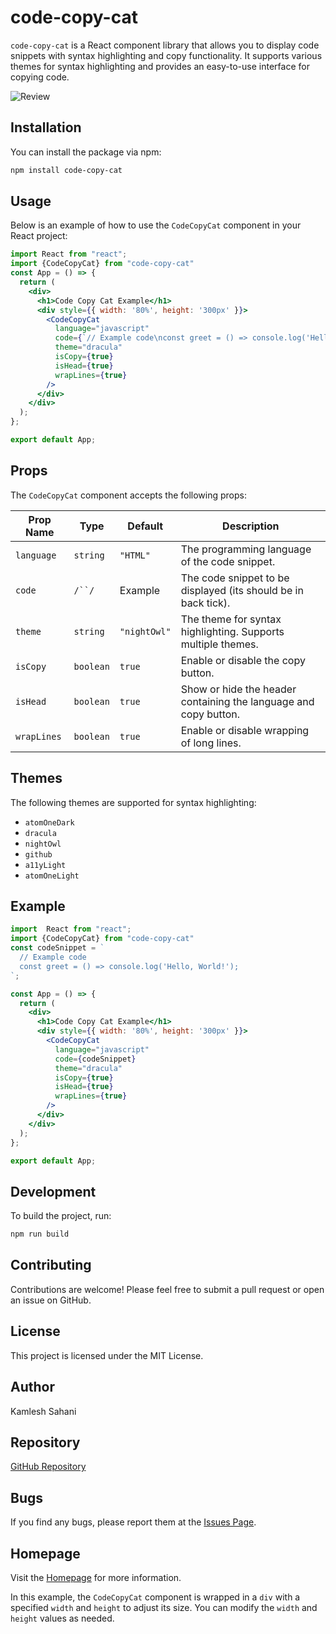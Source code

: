 # code-copy-cat

`code-copy-cat` is a React component library that allows you to display code snippets with syntax highlighting and copy functionality. It supports various themes for syntax highlighting and provides an easy-to-use interface for copying code.

![Review](images/code-copy-cat.png)

## Installation

You can install the package via npm:

```bash
npm install code-copy-cat
```

## Usage

Below is an example of how to use the `CodeCopyCat` component in your React project:

```jsx
import React from "react";
import {CodeCopyCat} from "code-copy-cat"
const App = () => {
  return (
    <div>
      <h1>Code Copy Cat Example</h1>
      <div style={{ width: '80%', height: '300px' }}>
        <CodeCopyCat
          language="javascript"
          code={`// Example code\nconst greet = () => console.log('Hello, World!');`}
          theme="dracula"
          isCopy={true}
          isHead={true}
          wrapLines={true}
        />
      </div>
    </div>
  );
};

export default App;
```

## Props

The `CodeCopyCat` component accepts the following props:

| Prop Name  | Type      | Default    | Description                                                  |
|------------|-----------|------------|--------------------------------------------------------------|
| `language` | `string`  | `"HTML"`   | The programming language of the code snippet.                |
| `code`     | `/``/`     | Example    | The code snippet to be displayed (its should be in back tick).                            |
| `theme`    | `string`  | `"nightOwl"` | The theme for syntax highlighting. Supports multiple themes. |
| `isCopy`   | `boolean` | `true`     | Enable or disable the copy button.                           |
| `isHead`   | `boolean` | `true`     | Show or hide the header containing the language and copy button. |
| `wrapLines`| `boolean` | `true`     | Enable or disable wrapping of long lines.                    |

## Themes

The following themes are supported for syntax highlighting:

- `atomOneDark`
- `dracula`
- `nightOwl`
- `github`
- `a11yLight`
- `atomOneLight`

## Example

```jsx
import  React from "react";
import {CodeCopyCat} from "code-copy-cat"
const codeSnippet = `
  // Example code
  const greet = () => console.log('Hello, World!');
`;

const App = () => {
  return (
    <div>
      <h1>Code Copy Cat Example</h1>
      <div style={{ width: '80%', height: '300px' }}>
        <CodeCopyCat
          language="javascript"
          code={codeSnippet}
          theme="dracula"
          isCopy={true}
          isHead={true}
          wrapLines={true}
        />
      </div>
    </div>
  );
};

export default App;
```

## Development

To build the project, run:

```bash
npm run build
```

## Contributing

Contributions are welcome! Please feel free to submit a pull request or open an issue on GitHub.

## License

This project is licensed under the MIT License.

## Author

Kamlesh Sahani

## Repository

[GitHub Repository](https://github.com/kamlesh-Sahani/code-copy-cat)

## Bugs

If you find any bugs, please report them at the [Issues Page](https://github.com/kamlesh-Sahani/code-copy-cat/issues).

## Homepage

Visit the [Homepage](https://github.com/kamlesh-Sahani/code-copy-cat#readme) for more information.


In this example, the `CodeCopyCat` component is wrapped in a `div` with a specified `width` and `height` to adjust its size. You can modify the `width` and `height` values as needed.